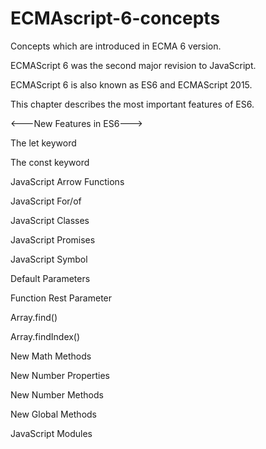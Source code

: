 # ECMAscript-6-concepts
Concepts which are introduced in ECMA 6 version.

ECMAScript 6 was the second major revision to JavaScript.

ECMAScript 6 is also known as ES6 and ECMAScript 2015.

This chapter describes the most important features of ES6.


<---New Features in ES6--->

The let keyword

The const keyword

JavaScript Arrow Functions

JavaScript For/of

JavaScript Classes

JavaScript Promises

JavaScript Symbol

Default Parameters

Function Rest Parameter

Array.find()

Array.findIndex()

New Math Methods

New Number Properties

New Number Methods

New Global Methods

JavaScript Modules
